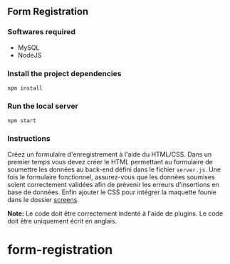 ## Form Registration

### Softwares required
- MySQL
- NodeJS

### Install the project dependencies
```
npm install
```

### Run the local server
```
npm start
```

### Instructions
Créez un formulaire d'enregistrement à l'aide du HTML/CSS. Dans un premier temps vous devez créer le HTML permettant au formulaire de soumettre les données au back-end défini dans le fichier `server.js`. Une fois le formulaire fonctionnel, assurez-vous que les données soumises soient correctement validées afin de prévenir les erreurs d'insertions en base de données. Enfin ajouter le CSS pour intégrer la maquette founie dans le dossier [screens](./screens).

**Note:** Le code doit être correctement indenté à l'aide de plugins. Le code doit être uniquement écrit en anglais.
# form-registration
